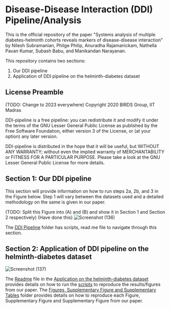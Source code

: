 # Disease-Disease Interaction (DDI) Pipeline/Analysis

This is the official repository of the paper "Systems analysis of multiple diabetes-helminth cohorts reveals
markers of disease-disease interaction" by Nilesh Subramanian, Philge Philip, Anuradha Rajamanickam, Nathella Pavan
Kumar, Subash Babu, and Manikandan Narayanan.


This repository contains two sections:


1. Our DDI pipeline
2. Application of DDI pipeline on the helminth-diabetes dataset 
## License Preamble
(TODO: Change to 2023 everywhere)
Copyright 2020 BIRDS Group, IIT Madras

DDI-pipeline is a free pipeline: you can redistribute it and modify it under the terms of the GNU Lesser General Public License as published by the Free Software Foundation, either version 3 of the License, or (at your option) any later version.

DDI-pipeline is distributed in the hope that it will be useful, but WITHOUT ANY WARRANTY; without even the implied warranty of MERCHANTABILITY or FITNESS FOR A PARTICULAR PURPOSE. Please take a look at the GNU Lesser General Public License for more details.
## Section 1: Our DDI pipeline 
This section will provide information on how to run steps 2a, 2b, and 3 in the Figure below. Step 1 will vary between the datasets used and a detailed methodology on the same is given in our paper.

(TODO: Split this Figure into (A) and (B) and show it in Section 1 and Section 2 respectively) (Have done this)
![Screenshot (136)](https://github.com/BIRDSgroup/Double-disease-interaction-analysis-/assets/60778368/1860116f-3461-43a2-9e25-33a9df1b787a)


The [DDI Pipeline](https://github.com/BIRDSgroup/Double-disease-interaction-analysis-/tree/3c1a88756cd6edd1706623052d16032783ec434e/DDI%20Pipeline%20) folder has scripts, read me file to navigate through this section.

## Section 2: Application of DDI pipeline on the helminth-diabetes dataset 
![Screenshot (137)](https://github.com/BIRDSgroup/Double-disease-interaction-analysis-/assets/60778368/e30e8ae9-257b-4b11-afce-8da9c6111684)

The [Readme](https://github.com/BIRDSgroup/Double-disease-interaction-analysis-/blob/270b244e9110f44a068d97df5f05ad4f13d21e81/Application%20on%20helminth-diabetes%20data/Readme_application.md) file in the [Application on the helminth-diabetes dataset](https://github.com/BIRDSgroup/Double-disease-interaction-analysis-/tree/41f61a5753daf7002b7fd921a81f4045fe520eb6/Application%20on%20helminth-diabetes%20data) provides details on how to run the [scripts](https://github.com/BIRDSgroup/Double-disease-interaction-analysis-/tree/b5f25bd0f0b7a101896f8c12c6ba12c485faeaf9/Application%20on%20helminth-diabetes%20data/Scripts) to reproduce the results/figures from our paper.
The [Figures, Supplementary Figure and Supplementary Tables](https://github.com/BIRDSgroup/Double-disease-interaction-analysis-/blob/b9055b6f7355274f2792a18230742f1adf2c4251/Application%20on%20helminth-diabetes%20data/Figures%2C%20Supplementary%20Figures%20and%20Supplementary%20Tables/Figure_Suppl_Figs_Suppl_Tbls.md) folder provides details on how to reproduce each Figure, Supplementary Figure and Supplementary Figure from our paper.

